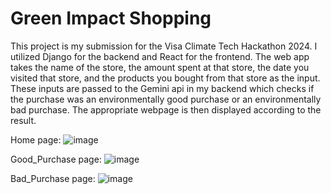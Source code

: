 # Green Impact Shopping
This project is my submission for the Visa Climate Tech Hackathon 2024. I utilized Django for the backend and React for the frontend. The web app takes the name of the store, the amount spent at that store, the date you visited that store, and the products you bought from that store as the input. These inputs are passed to the Gemini api in my backend which checks if the purchase was an environmentally good purchase or an environmentally bad purchase. The appropriate webpage is then displayed according to the result.

Home page:
![image](https://github.com/user-attachments/assets/f4731ae9-df7c-45c3-aac7-2d6be6964a9a)

Good_Purchase page:
![image](https://github.com/user-attachments/assets/e700a098-22a2-4e52-b95b-701469522652)

Bad_Purchase page:
![image](https://github.com/user-attachments/assets/e553afdf-2b10-4498-bae6-f12d2eb4af50)




